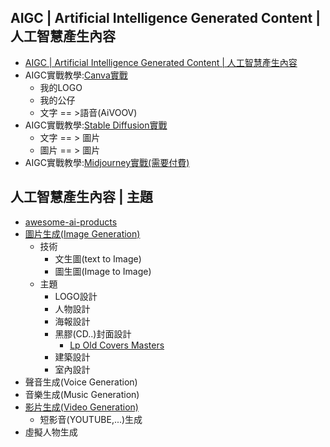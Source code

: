 ## AIGC | Artificial Intelligence Generated Content | 人工智慧產生內容 
- [AIGC | Artificial Intelligence Generated Content | 人工智慧產生內容 ]()
- AIGC實戰教學:[Canva實戰](Canva_lab.md)
  - 我的LOGO
  - 我的公仔
  - 文字 == >語音(AiVOOV)
- AIGC實戰教學:[Stable Diffusion實戰](SD_lab.md)
  - 文字 == > 圖片
  - 圖片 == > 圖片
- AIGC實戰教學:[Midjourney實戰(需要付費)](Midjourney_lab.md)

## 人工智慧產生內容 | 主題
- [awesome-ai-products](https://latentbox.com/zh/awesome-ai-products)
- [圖片生成(Image Generation)](AI_Image_Generation.md)
  - 技術
    - 文生圖(text to Image)
    - 圖生圖(Image to Image) 
  - 主題
    - LOGO設計
    - 人物設計
    - 海報設計
    - 黑膠(CD..)封面設計
      - [Lp Old Covers Masters](https://promptbase.com/prompt/lp-old-covers-masters) 
    - 建築設計
    - 室內設計
- 聲音生成(Voice Generation)
- 音樂生成(Music Generation)
- [影片生成(Video Generation)](AI_Video_Generation.md)
  - 短影音(YOUTUBE,...)生成
- 虛擬人物生成

